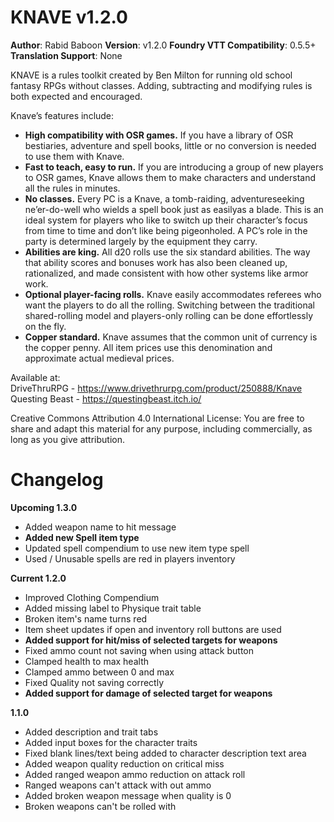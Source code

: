 # KNAVE v1.2.0
**Author**: Rabid Baboon
**Version**: v1.2.0
**Foundry VTT Compatibility**: 0.5.5+
**Translation Support**: None 

KNAVE is a rules toolkit created by Ben Milton for running old school fantasy RPGs without classes. Adding, subtracting and modifying rules is both expected and encouraged. 

Knave’s features include:
- **High compatibility with OSR games.** If you have a library of OSR bestiaries, adventure and spell books, little or no conversion is needed to use them with Knave.
- **Fast to teach, easy to run.** If you are introducing a group of new players to OSR games, Knave allows them to make characters and understand all the rules in minutes.
- **No classes.** Every PC is a Knave, a tomb-raiding, adventureseeking ne’er-do-well who wields a spell book just as easilyas a blade. This is an ideal system for players who like to switch up their character’s focus from time to time and don’t like being pigeonholed. A PC’s role in the party is determined largely by the equipment they carry.
- **Abilities are king.** All d20 rolls use the six standard abilities. The way that ability scores and bonuses work has also been cleaned up, rationalized, and made consistent with how other systems like armor work.
- **Optional player-facing rolls.** Knave easily accommodates referees who want the players to do all the rolling. Switching between the traditional shared-rolling model and players-only rolling can be done effortlessly on the fly.
- **Copper standard.** Knave assumes that the common unit of currency is the copper penny. All item prices use this denomination and approximate actual medieval prices.

Available at:  
DriveThruRPG - <https://www.drivethrurpg.com/product/250888/Knave>  
Questing Beast - <https://questingbeast.itch.io/>  

Creative Commons Attribution 4.0 International License: You
are free to share and adapt this material for any purpose,
including commercially, as long as you give attribution.

# Changelog
**Upcoming 1.3.0**
- Added weapon name to hit message
- **Added new Spell item type**
- Updated spell compendium to use new item type spell
- Used / Unusable spells are red in players inventory

**Current 1.2.0**
- Improved Clothing Compendium
- Added missing label to Physique trait table
- Broken item's name turns red
- Item sheet updates if open and inventory roll buttons are used
- **Added support for hit/miss of selected targets for weapons**
- Fixed ammo count not saving when using attack button
- Clamped health to max health
- Clamped ammo between 0 and max
- Fixed Quality not saving correctly
- **Added support for damage of selected target for weapons**

**1.1.0**
- Added description and trait tabs
- Added input boxes for the character traits
- Fixed blank lines/text being added to character description text area
- Added weapon quality reduction on critical miss
- Added ranged weapon ammo reduction on attack roll
- Ranged weapons can't attack with out ammo
- Added broken weapon message when quality is  0
- Broken weapons can't be rolled with